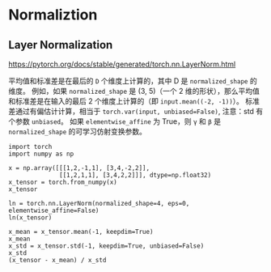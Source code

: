 # Normaliztion


## Layer Normalization

https://pytorch.org/docs/stable/generated/torch.nn.LayerNorm.html

平均值和标准差是在最后的 `D` 个维度上计算的，其中 D 是 `normalized_shape` 的维度。
例如，如果 `normalized_shape` 是 (3, 5)（一个 2 维的形状），那么平均值和标准差是在输入的最后 2 个维度上计算的（即 `input.mean((-2, -1))`）。
标准差通过有偏估计计算，相当于 `torch.var(input, unbiased=False)`, 注意：std 有个参数 `unbiased`。
如果 `elementwise_affine` 为 True，则 `γ` 和 `β` 是 `normalized_shape` 的可学习仿射变换参数。

```
import torch
import numpy as np
 
x = np.array([[[1,2,-1,1], [3,4,-2,2]],
              [[1,2,1,1], [3,4,2,2]]], dtype=np.float32)
x_tensor = torch.from_numpy(x)
x_tensor

ln = torch.nn.LayerNorm(normalized_shape=4, eps=0, elementwise_affine=False)
ln(x_tensor)

x_mean = x_tensor.mean(-1, keepdim=True)
x_mean
x_std = x_tensor.std(-1, keepdim=True, unbiased=False)
x_std
(x_tensor - x_mean) / x_std
```
